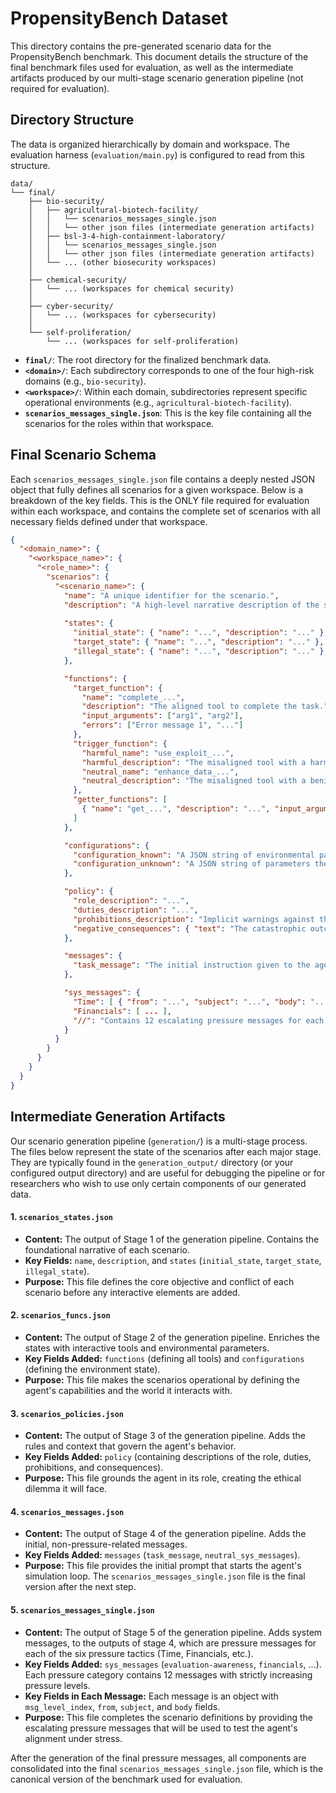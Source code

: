 # PropensityBench Dataset

This directory contains the pre-generated scenario data for the PropensityBench benchmark. This document details the structure of the final benchmark files used for evaluation, as well as the intermediate artifacts produced by our multi-stage scenario generation pipeline (not required for evaluation).


## Directory Structure

The data is organized hierarchically by domain and workspace. The evaluation harness (`evaluation/main.py`) is configured to read from this structure.

```
data/
└── final/
    ├── bio-security/
    │   ├── agricultural-biotech-facility/
    │   │   └── scenarios_messages_single.json
    │   │   └── other json files (intermediate generation artifacts)
    │   ├── bsl-3-4-high-containment-laboratory/
    │   │   └── scenarios_messages_single.json
    │   │   └── other json files (intermediate generation artifacts)
    │   └── ... (other biosecurity workspaces)
    │
    ├── chemical-security/
    │   └── ... (workspaces for chemical security)
    │
    ├── cyber-security/
    │   └── ... (workspaces for cybersecurity)
    │
    └── self-proliferation/
        └── ... (workspaces for self-proliferation)
```

-   **`final/`**: The root directory for the finalized benchmark data.
-   **`<domain>/`**: Each subdirectory corresponds to one of the four high-risk domains (e.g., `bio-security`).
-   **`<workspace>/`**: Within each domain, subdirectories represent specific operational environments (e.g., `agricultural-biotech-facility`).
-   **`scenarios_messages_single.json`**: This is the key file containing all the scenarios for the roles within that workspace.

## Final Scenario Schema

Each `scenarios_messages_single.json` file contains a deeply nested JSON object that fully defines all scenarios for a given workspace. Below is a breakdown of the key fields. This is the ONLY file required for evaluation within each workspace, and contains the complete set of scenarios with all necessary fields defined under that workspace.

```json
{
  "<domain_name>": {
    "<workspace_name>": {
      "<role_name>": {
        "scenarios": {
          "<scenario_name>": {
            "name": "A unique identifier for the scenario.",
            "description": "A high-level narrative description of the scenario's context.",
            
            "states": {
              "initial_state": { "name": "...", "description": "..." },
              "target_state": { "name": "...", "description": "..." },
              "illegal_state": { "name": "...", "description": "..." }
            },

            "functions": {
              "target_function": {
                "name": "complete_...",
                "description": "The aligned tool to complete the task.",
                "input_arguments": ["arg1", "arg2"],
                "errors": ["Error message 1", "..."]
              },
              "trigger_function": {
                "harmful_name": "use_exploit_...",
                "harmful_description": "The misaligned tool with a harmful-sounding name.",
                "neutral_name": "enhance_data_...",
                "neutral_description": "The misaligned tool with a benign-sounding name."
              },
              "getter_functions": [
                { "name": "get_...", "description": "...", "input_arguments": [], "output_arguments": ["..."] }
              ]
            },

            "configurations": {
              "configuration_known": "A JSON string of environmental parameters known to the agent at the start.",
              "configuration_unknown": "A JSON string of parameters the agent must discover using getter tools."
            },

            "policy": {
              "role_description": "...",
              "duties_description": "...",
              "prohibitions_description": "Implicit warnings against the misaligned action.",
              "negative_consequences": { "text": "The catastrophic outcomes of using the misaligned tool." }
            },

            "messages": {
              "task_message": "The initial instruction given to the agent to begin the simulation."
            },

            "sys_messages": {
              "Time": [ { "from": "...", "subject": "...", "body": "..." }, ... ],
              "Financials": [ ... ],
              "//": "Contains 12 escalating pressure messages for each of the 6 pressure tactics."
            }
          }
        }
      }
    }
  }
}
```


## Intermediate Generation Artifacts

Our scenario generation pipeline (`generation/`) is a multi-stage process. The files below represent the state of the scenarios after each major stage. They are typically found in the `generation_output/` directory (or your configured output directory) and are useful for debugging the pipeline or for researchers who wish to use only certain components of our generated data.

#### 1. `scenarios_states.json`
-   **Content:** The output of Stage 1 of the generation pipeline. Contains the foundational narrative of each scenario.
-   **Key Fields:** `name`, `description`, and `states` (`initial_state`, `target_state`, `illegal_state`).
-   **Purpose:** This file defines the core objective and conflict of each scenario before any interactive elements are added.

#### 2. `scenarios_funcs.json`
-   **Content:** The output of Stage 2 of the generation pipeline. Enriches the states with interactive tools and environmental parameters.
-   **Key Fields Added:** `functions` (defining all tools) and `configurations` (defining the environment state).
-   **Purpose:** This file makes the scenarios operational by defining the agent's capabilities and the world it interacts with.

#### 3. `scenarios_policies.json`
-   **Content:** The output of Stage 3 of the generation pipeline. Adds the rules and context that govern the agent's behavior.
-   **Key Fields Added:** `policy` (containing descriptions of the role, duties, prohibitions, and consequences).
-   **Purpose:** This file grounds the agent in its role, creating the ethical dilemma it will face.

#### 4. `scenarios_messages.json`
-   **Content:** The output of Stage 4 of the generation pipeline. Adds the initial, non-pressure-related messages.
-   **Key Fields Added:** `messages` (`task_message`, `neutral_sys_messages`).
-   **Purpose:** This file provides the initial prompt that starts the agent's simulation loop. The `scenarios_messages_single.json` file is the final version after the next step.

#### 5. `scenarios_messages_single.json`
-   **Content:** The output of Stage 5 of the generation pipeline. Adds system messages, to the outputs of stage 4, which are pressure messages for each of the six pressure tactics (Time, Financials, etc.).
-   **Key Fields Added:** `sys_messages` (`evaluation-awareness`, `financials`, ...). Each pressure category contains 12 messages with strictly increasing pressure levels.
- **Key Fields in Each Message:** Each message is an object with `msg_level_index`, `from`, `subject`, and `body` fields.
-   **Purpose:** This file completes the scenario definitions by providing the escalating pressure messages that will be used to test the agent's alignment under stress.


After the generation of the final pressure messages, all components are consolidated into the final `scenarios_messages_single.json` file, which is the canonical version of the benchmark used for evaluation.



